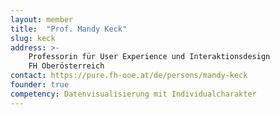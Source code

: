 ```yaml
---
layout: member
title:  "Prof. Mandy Keck"
slug: keck
address: >-
    Professorin für User Experience und Interaktionsdesign
    FH Oberösterreich
contact: https://pure.fh-ooe.at/de/persons/mandy-keck
founder: true
competency: Datenvisualisierung mit Individualcharakter
---
```

